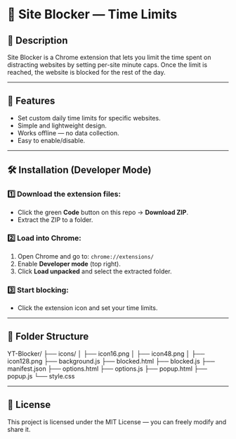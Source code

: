 # 📌 Site Blocker — Time Limits

## 📖 Description
Site Blocker is a Chrome extension that lets you limit the time spent on distracting websites by setting per-site minute caps. Once the limit is reached, the website is blocked for the rest of the day.

---

## 🚀 Features
- Set custom daily time limits for specific websites.
- Simple and lightweight design.
- Works offline — no data collection.
- Easy to enable/disable.

---

## 🛠 Installation (Developer Mode)

### 1️⃣ Download the extension files:
- Click the green **Code** button on this repo → **Download ZIP**.
- Extract the ZIP to a folder.

### 2️⃣ Load into Chrome:
1. Open Chrome and go to: `chrome://extensions/`
2. Enable **Developer mode** (top right).
3. Click **Load unpacked** and select the extracted folder.

### 3️⃣ Start blocking:
- Click the extension icon and set your time limits.

---

## 📂 Folder Structure
YT-Blocker/
├── icons/
│ ├── icon16.png
│ ├── icon48.png
│ ├── icon128.png
├── background.js
├── blocked.html
├── blocked.js
├── manifest.json
├── options.html
├── options.js
├── popup.html
├── popup.js
└── style.css



---

## 📄 License
This project is licensed under the MIT License — you can freely modify and share it.
